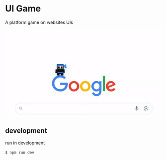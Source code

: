 # UI Game

A platform game on websites UIs

![example](https://github.com/9elt/ui-game/blob/readme-media/ui-game-preview-big.gif)

## development

run in development
```
$ npm run dev
```

